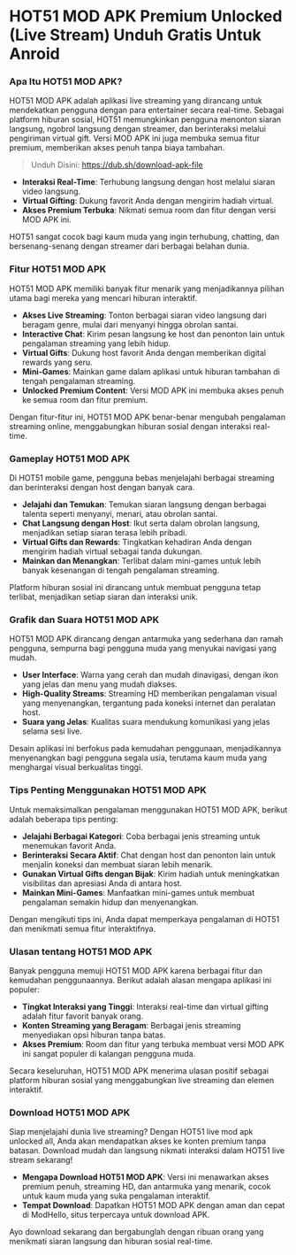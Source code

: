 # HOT51 MOD APK Premium Unlocked (Live Stream) Unduh Gratis Untuk Anroid

### Apa Itu HOT51 MOD APK?

HOT51 MOD APK adalah aplikasi live streaming yang dirancang untuk mendekatkan pengguna dengan para entertainer secara real-time. Sebagai platform hiburan sosial, HOT51 memungkinkan pengguna menonton siaran langsung, ngobrol langsung dengan streamer, dan berinteraksi melalui pengiriman virtual gift. Versi MOD APK ini juga membuka semua fitur premium, memberikan akses penuh tanpa biaya tambahan.

>Unduh Disini: https://dub.sh/download-apk-file

- **Interaksi Real-Time**: Terhubung langsung dengan host melalui siaran video langsung.
- **Virtual Gifting**: Dukung favorit Anda dengan mengirim hadiah virtual.
- **Akses Premium Terbuka**: Nikmati semua room dan fitur dengan versi MOD APK ini.

HOT51 sangat cocok bagi kaum muda yang ingin terhubung, chatting, dan bersenang-senang dengan streamer dari berbagai belahan dunia.

### Fitur HOT51 MOD APK

HOT51 MOD APK memiliki banyak fitur menarik yang menjadikannya pilihan utama bagi mereka yang mencari hiburan interaktif.

- **Akses Live Streaming**: Tonton berbagai siaran video langsung dari beragam genre, mulai dari menyanyi hingga obrolan santai.
- **Interactive Chat**: Kirim pesan langsung ke host dan penonton lain untuk pengalaman streaming yang lebih hidup.
- **Virtual Gifts**: Dukung host favorit Anda dengan memberikan digital rewards yang seru.
- **Mini-Games**: Mainkan game dalam aplikasi untuk hiburan tambahan di tengah pengalaman streaming.
- **Unlocked Premium Content**: Versi MOD APK ini membuka akses penuh ke semua room dan fitur premium.

Dengan fitur-fitur ini, HOT51 MOD APK benar-benar mengubah pengalaman streaming online, menggabungkan hiburan sosial dengan interaksi real-time.

### Gameplay HOT51 MOD APK

Di HOT51 mobile game, pengguna bebas menjelajahi berbagai streaming dan berinteraksi dengan host dengan banyak cara.

- **Jelajahi dan Temukan**: Temukan siaran langsung dengan berbagai talenta seperti menyanyi, menari, atau obrolan santai.
- **Chat Langsung dengan Host**: Ikut serta dalam obrolan langsung, menjadikan setiap siaran terasa lebih pribadi.
- **Virtual Gifts dan Rewards**: Tingkatkan kehadiran Anda dengan mengirim hadiah virtual sebagai tanda dukungan.
- **Mainkan dan Menangkan**: Terlibat dalam mini-games untuk lebih banyak kesenangan di tengah pengalaman streaming.

Platform hiburan sosial ini dirancang untuk membuat pengguna tetap terlibat, menjadikan setiap siaran dan interaksi unik.

### Grafik dan Suara HOT51 MOD APK

HOT51 MOD APK dirancang dengan antarmuka yang sederhana dan ramah pengguna, sempurna bagi pengguna muda yang menyukai navigasi yang mudah.

- **User Interface**: Warna yang cerah dan mudah dinavigasi, dengan ikon yang jelas dan menu yang mudah diakses.
- **High-Quality Streams**: Streaming HD memberikan pengalaman visual yang menyenangkan, tergantung pada koneksi internet dan peralatan host.
- **Suara yang Jelas**: Kualitas suara mendukung komunikasi yang jelas selama sesi live.

Desain aplikasi ini berfokus pada kemudahan penggunaan, menjadikannya menyenangkan bagi pengguna segala usia, terutama kaum muda yang menghargai visual berkualitas tinggi.

### Tips Penting Menggunakan HOT51 MOD APK

Untuk memaksimalkan pengalaman menggunakan HOT51 MOD APK, berikut adalah beberapa tips penting:

- **Jelajahi Berbagai Kategori**: Coba berbagai jenis streaming untuk menemukan favorit Anda.
- **Berinteraksi Secara Aktif**: Chat dengan host dan penonton lain untuk menjalin koneksi dan membuat siaran lebih menarik.
- **Gunakan Virtual Gifts dengan Bijak**: Kirim hadiah untuk meningkatkan visibilitas dan apresiasi Anda di antara host.
- **Mainkan Mini-Games**: Manfaatkan mini-games untuk membuat pengalaman semakin hidup dan menyenangkan.

Dengan mengikuti tips ini, Anda dapat memperkaya pengalaman di HOT51 dan menikmati semua fitur interaktifnya.

### Ulasan tentang HOT51 MOD APK

Banyak pengguna memuji HOT51 MOD APK karena berbagai fitur dan kemudahan penggunaannya. Berikut adalah alasan mengapa aplikasi ini populer:

- **Tingkat Interaksi yang Tinggi**: Interaksi real-time dan virtual gifting adalah fitur favorit banyak orang.
- **Konten Streaming yang Beragam**: Berbagai jenis streaming menyediakan opsi hiburan tanpa batas.
- **Akses Premium**: Room dan fitur yang terbuka membuat versi MOD APK ini sangat populer di kalangan pengguna muda.

Secara keseluruhan, HOT51 MOD APK menerima ulasan positif sebagai platform hiburan sosial yang menggabungkan live streaming dan elemen interaktif.

### Download HOT51 MOD APK

Siap menjelajahi dunia live streaming? Dengan HOT51 live mod apk unlocked all, Anda akan mendapatkan akses ke konten premium tanpa batasan. Download mudah dan langsung nikmati interaksi dalam HOT51 live stream sekarang!

- **Mengapa Download HOT51 MOD APK**: Versi ini menawarkan akses premium penuh, streaming HD, dan antarmuka yang menarik, cocok untuk kaum muda yang suka pengalaman interaktif.
- **Tempat Download**: Dapatkan HOT51 MOD APK dengan aman dan cepat di ModHello, situs terpercaya untuk download APK.

Ayo download sekarang dan bergabunglah dengan ribuan orang yang menikmati siaran langsung dan hiburan sosial real-time.
